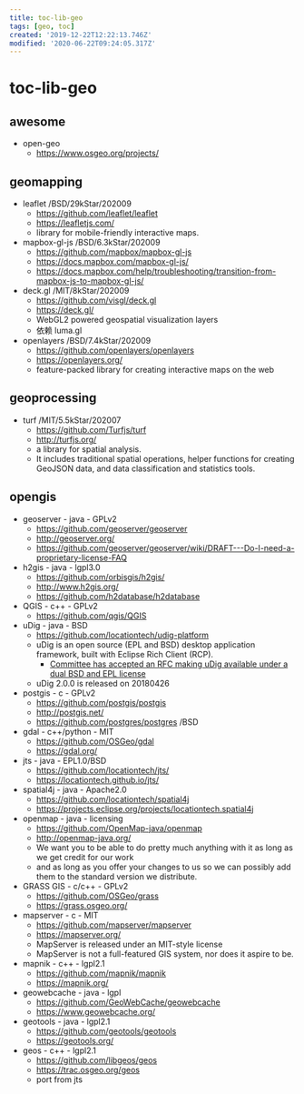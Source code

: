 ```yaml
---
title: toc-lib-geo
tags: [geo, toc]
created: '2019-12-22T12:22:13.746Z'
modified: '2020-06-22T09:24:05.317Z'
---
```


# toc-lib-geo

## awesome

- open-geo
  - https://www.osgeo.org/projects/

## geomapping

- leaflet /BSD/29kStar/202009
  - https://github.com/leaflet/leaflet
  - https://leafletjs.com/
  - library for mobile-friendly interactive maps.
- mapbox-gl-js /BSD/6.3kStar/202009
  - https://github.com/mapbox/mapbox-gl-js
  - https://docs.mapbox.com/mapbox-gl-js/
  - https://docs.mapbox.com/help/troubleshooting/transition-from-mapbox-js-to-mapbox-gl-js/
- deck.gl /MIT/8kStar/202009
  - https://github.com/visgl/deck.gl
  - https://deck.gl/
  - WebGL2 powered geospatial visualization layers
  - 依赖 luma.gl
- openlayers /BSD/7.4kStar/202009
  - https://github.com/openlayers/openlayers
  - https://openlayers.org/
  - feature-packed library for creating interactive maps on the web

## geoprocessing

- turf /MIT/5.5kStar/202007
  - https://github.com/Turfjs/turf
  - http://turfjs.org/
  - a library for spatial analysis. 
  - It includes traditional spatial operations, helper functions for creating GeoJSON data, and data classification and statistics tools. 

## opengis

- geoserver - java - GPLv2
  - https://github.com/geoserver/geoserver
  - http://geoserver.org/
  - https://github.com/geoserver/geoserver/wiki/DRAFT---Do-I-need-a-proprietary-license-FAQ
- h2gis - java - lgpl3.0
  - https://github.com/orbisgis/h2gis/
  - http://www.h2gis.org/
  - https://github.com/h2database/h2database
- QGIS - c++ - GPLv2
  - https://github.com/qgis/QGIS
- uDig - java - BSD
  - https://github.com/locationtech/udig-platform
  - uDig is an open source (EPL and BSD) desktop application framework, built with Eclipse Rich Client (RCP).
    - [Committee has accepted an RFC making uDig available under a dual BSD and EPL license](http://udig-news.blogspot.com/2012/10/udig-change-to-epl-and-bsd-license.html)
  - uDig 2.0.0 is released on 20180426
- postgis - c - GPLv2
  - https://github.com/postgis/postgis
  - http://postgis.net/
  - https://github.com/postgres/postgres /BSD
- gdal - c++/python - MIT
  - https://github.com/OSGeo/gdal
  - https://gdal.org/
- jts - java - EPL1.0/BSD
  - https://github.com/locationtech/jts/
  - https://locationtech.github.io/jts/
- spatial4j - java - Apache2.0
  - https://github.com/locationtech/spatial4j
  - https://projects.eclipse.org/projects/locationtech.spatial4j
- openmap - java - licensing
  - https://github.com/OpenMap-java/openmap
  - http://openmap-java.org/
  - We want you to be able to do pretty much anything with it as long as we get credit for our work 
  - and as long as you offer your changes to us so we can possibly add them to the standard version we distribute.
- GRASS GIS - c/c++ - GPLv2
  - https://github.com/OSGeo/grass
  - https://grass.osgeo.org/
- mapserver - c - MIT
  - https://github.com/mapserver/mapserver
  - https://mapserver.org/
  - MapServer is released under an MIT-style license
  - MapServer is not a full-featured GIS system, nor does it aspire to be.
- mapnik - c++ - lgpl2.1
  - https://github.com/mapnik/mapnik
  - https://mapnik.org/
- geowebcache - java - lgpl
  - https://github.com/GeoWebCache/geowebcache
  - https://www.geowebcache.org/
- geotools - java - lgpl2.1
  - https://github.com/geotools/geotools
  - https://geotools.org/
- geos - c++ - lgpl2.1
  - https://github.com/libgeos/geos 
  - https://trac.osgeo.org/geos
  - port from jts
